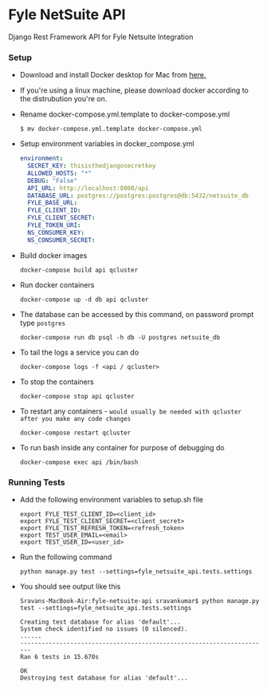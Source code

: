 # Fyle NetSuite API
Django Rest Framework API for Fyle Netsuite Integration


### Setup

* Download and install Docker desktop for Mac from [here.](https://www.docker.com/products/docker-desktop)

* If you're using a linux machine, please download docker according to the distrubution you're on.

* Rename docker-compose.yml.template to docker-compose.yml

    ```
    $ mv docker-compose.yml.template docker-compose.yml
    ```
  
* Setup environment variables in docker_compose.yml

    ```yaml
    environment: 
      SECRET_KEY: thisisthedjangosecretkey
      ALLOWED_HOSTS: "*"
      DEBUG: "False"
      API_URL: http://localhost:8000/api
      DATABASE_URL: postgres://postgres:postgres@db:5432/netsuite_db
      FYLE_BASE_URL: 
      FYLE_CLIENT_ID: 
      FYLE_CLIENT_SECRET: 
      FYLE_TOKEN_URI: 
      NS_CONSUMER_KEY:
      NS_CONSUMER_SECRET:
   ```
  
* Build docker images

    ```
    docker-compose build api qcluster
    ```

* Run docker containers

    ```
    docker-compose up -d db api qcluster
    ```

* The database can be accessed by this command, on password prompt type `postgres`

    ```
    docker-compose run db psql -h db -U postgres netsuite_db
    ```

* To tail the logs a service you can do
    
    ```
    docker-compose logs -f <api / qcluster>
    ```

* To stop the containers

    ```
    docker-compose stop api qcluster
    ```

* To restart any containers - `would usually be needed with qcluster after you make any code changes`

    ```
    docker-compose restart qcluster
    ```

* To run bash inside any container for purpose of debugging do

    ```
    docker-compose exec api /bin/bash
    ```
 
### Running Tests

* Add the following environment variables to setup.sh file

    ```
    export FYLE_TEST_CLIENT_ID=<client_id>
    export FYLE_TEST_CLIENT_SECRET=<client_secret>
    export FYLE_TEST_REFRESH_TOKEN=<refresh_token>
    export TEST_USER_EMAIL=<email>
    export TEST_USER_ID=<user_id>
    ```
* Run the following command

    ```
    python manage.py test --settings=fyle_netsuite_api.tests.settings
    ``` 

* You should see output like this

    ```
    Sravans-MacBook-Air:fyle-netsuite-api sravankumar$ python manage.py test --settings=fyle_netsuite_api.tests.settings

    Creating test database for alias 'default'...
    System check identified no issues (0 silenced).
    ......
    ----------------------------------------------------------------------
    Ran 6 tests in 15.670s

    OK
    Destroying test database for alias 'default'...
    ```